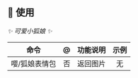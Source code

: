 ## 🎉 使用

_✨ 可爱小狐娘 ✨_

|   命令    |  @  | 功能说明 | 示例  |
|:-------:|:---:|:----:|:---:|
| 嘤/狐娘表情包 |  否  | 返回图片 |  无  |
